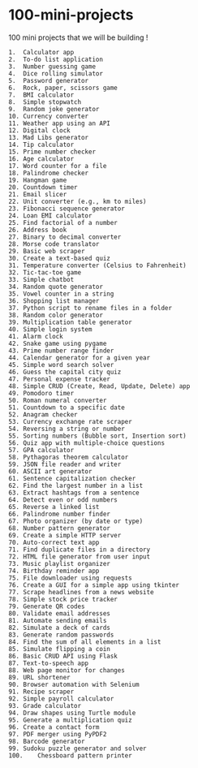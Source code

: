 # 100-mini-projects
100 mini projects that we will be building ! 

	1.	Calculator app
	2.	To-do list application
	3.	Number guessing game
	4.	Dice rolling simulator
	5.	Password generator
	6.	Rock, paper, scissors game
	7.	BMI calculator
	8.	Simple stopwatch
	9.	Random joke generator
	10.	Currency converter
	11.	Weather app using an API
	12.	Digital clock
	13.	Mad Libs generator
	14.	Tip calculator
	15.	Prime number checker
	16.	Age calculator
	17.	Word counter for a file
	18.	Palindrome checker
	19.	Hangman game
	20.	Countdown timer
	21.	Email slicer
	22.	Unit converter (e.g., km to miles)
	23.	Fibonacci sequence generator
	24.	Loan EMI calculator
	25.	Find factorial of a number
	26.	Address book
	27.	Binary to decimal converter
	28.	Morse code translator
	29.	Basic web scraper
	30.	Create a text-based quiz
	31.	Temperature converter (Celsius to Fahrenheit)
	32.	Tic-tac-toe game
	33.	Simple chatbot
	34.	Random quote generator
	35.	Vowel counter in a string
	36.	Shopping list manager
	37.	Python script to rename files in a folder
	38.	Random color generator
	39.	Multiplication table generator
	40.	Simple login system
	41.	Alarm clock
	42.	Snake game using pygame
	43.	Prime number range finder
	44.	Calendar generator for a given year
	45.	Simple word search solver
	46.	Guess the capital city quiz
	47.	Personal expense tracker
	48.	Simple CRUD (Create, Read, Update, Delete) app
	49.	Pomodoro timer
	50.	Roman numeral converter
	51.	Countdown to a specific date
	52.	Anagram checker
	53.	Currency exchange rate scraper
	54.	Reversing a string or number
	55.	Sorting numbers (Bubble sort, Insertion sort)
	56.	Quiz app with multiple-choice questions
	57.	GPA calculator
	58.	Pythagoras theorem calculator
	59.	JSON file reader and writer
	60.	ASCII art generator
	61.	Sentence capitalization checker
	62.	Find the largest number in a list
	63.	Extract hashtags from a sentence
	64.	Detect even or odd numbers
	65.	Reverse a linked list
	66.	Palindrome number finder
	67.	Photo organizer (by date or type)
	68.	Number pattern generator
	69.	Create a simple HTTP server
	70.	Auto-correct text app
	71.	Find duplicate files in a directory
	72.	HTML file generator from user input
	73.	Music playlist organizer
	74.	Birthday reminder app
	75.	File downloader using requests
	76.	Create a GUI for a simple app using tkinter
	77.	Scrape headlines from a news website
	78.	Simple stock price tracker
	79.	Generate QR codes
	80.	Validate email addresses
	81.	Automate sending emails
	82.	Simulate a deck of cards
	83.	Generate random passwords
	84.	Find the sum of all elements in a list
	85.	Simulate flipping a coin
	86.	Basic CRUD API using Flask
	87.	Text-to-speech app
	88.	Web page monitor for changes
	89.	URL shortener
	90.	Browser automation with Selenium
	91.	Recipe scraper
	92.	Simple payroll calculator
	93.	Grade calculator
	94.	Draw shapes using Turtle module
	95.	Generate a multiplication quiz
	96.	Create a contact form
	97.	PDF merger using PyPDF2
	98.	Barcode generator
	99.	Sudoku puzzle generator and solver
	100.	Chessboard pattern printer
